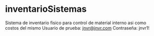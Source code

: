 # inventarioSistemas
Sistema de inventario fisico para control de material interno asi como costos del mismo
Usuario de prueba: jnvr@jnvr.com
Contraseña: jnvr1!
